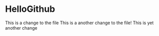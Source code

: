 # HelloGithub

This is a change to the file
This is a another change to the file!
This is yet another change
